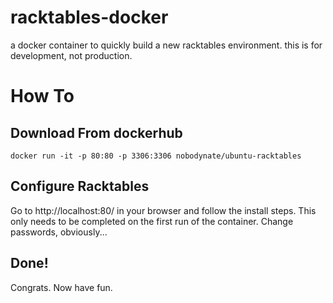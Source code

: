 # racktables-docker
a docker container to quickly build a new racktables environment. this is for development, not production.

# How To
## Download From dockerhub
```
docker run -it -p 80:80 -p 3306:3306 nobodynate/ubuntu-racktables
```

## Configure Racktables
Go to http://localhost:80/ in your browser and follow the install steps. This only needs to be completed on the first run of the container.
Change passwords, obviously...

## Done!
Congrats. Now have fun.
